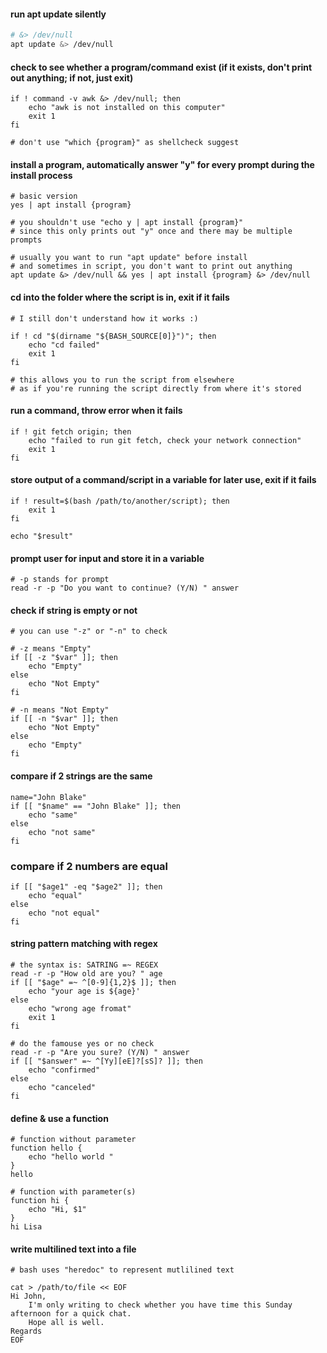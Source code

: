 #### run apt update silently

```bash
# &> /dev/null
apt update &> /dev/null
```

#### check to see whether a program/command exist (if it exists, don't print out anything; if not, just exit)

```console
if ! command -v awk &> /dev/null; then 
	echo "awk is not installed on this computer"
	exit 1
fi

# don't use "which {program}" as shellcheck suggest
```

#### install a program, automatically answer "y" for every prompt during the install process

```console
# basic version
yes | apt install {program}

# you shouldn't use "echo y | apt install {program}" 
# since this only prints out "y" once and there may be multiple prompts

# usually you want to run "apt update" before install
# and sometimes in script, you don't want to print out anything
apt update &> /dev/null && yes | apt install {program} &> /dev/null
```

#### cd into the folder where the script is in, exit if it fails

```console
# I still don't understand how it works :)

if ! cd "$(dirname "${BASH_SOURCE[0]}")"; then
	echo "cd failed"
	exit 1
fi

# this allows you to run the script from elsewhere
# as if you're running the script directly from where it's stored
````

#### run a command, throw error when it fails

```console
if ! git fetch origin; then
	echo "failed to run git fetch, check your network connection"
	exit 1
fi
```

#### store output of a command/script in a variable for later use, exit if it fails

```console
if ! result=$(bash /path/to/another/script); then
	exit 1
fi

echo "$result"
```

#### prompt user for input and store it in a variable

```console
# -p stands for prompt
read -r -p "Do you want to continue? (Y/N) " answer
```

#### check if string is empty or not

```console
# you can use "-z" or "-n" to check

# -z means "Empty"
if [[ -z "$var" ]]; then
	echo "Empty"
else
	echo "Not Empty"
fi

# -n means "Not Empty"
if [[ -n "$var" ]]; then
	echo "Not Empty"
else
	echo "Empty"
fi
```

#### compare if 2 strings are the same

```console
name="John Blake"
if [[ "$name" == "John Blake" ]]; then
	echo "same"
else
	echo "not same"
fi
```

### compare if 2 numbers are equal

```console
if [[ "$age1" -eq "$age2" ]]; then
	echo "equal"
else
	echo "not equal"
fi
```

#### string pattern matching with regex

```console
# the syntax is: SATRING =~ REGEX
read -r -p "How old are you? " age
if [[ "$age" =~ ^[0-9]{1,2}$ ]]; then
	echo "your age is ${age}'
else
	echo "wrong age fromat"
	exit 1
fi

# do the famouse yes or no check
read -r -p "Are you sure? (Y/N) " answer
if [[ "$answer" =~ ^[Yy][eE]?[sS]? ]]; then
	echo "confirmed"
else
	echo "canceled"
fi
```

#### define & use a function

```console
# function without parameter
function hello {
	echo "hello world "
}
hello

# function with parameter(s)
function hi {
	echo "Hi, $1"
}
hi Lisa
```

#### write multilined text into a file

```console
# bash uses "heredoc" to represent mutlilined text

cat > /path/to/file << EOF
Hi John,
	I'm only writing to check whether you have time this Sunday afternoon for a quick chat.
	Hope all is well.
Regards
EOF
```
